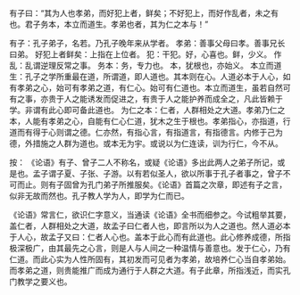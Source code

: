 有子曰：“其为人也孝弟，而好犯上者，鲜矣；不好犯上，而好作乱者，未之有也。君子务本，本立而道生。孝弟也者，其为仁之本与！” 

有子：孔子弟子，名若。乃孔子晚年来从学者。 
孝弟：善事父母曰孝。善事兄长曰弟。
好犯上者鲜矣：上指在上位者。 犯：干犯。好，心喜也。鲜，少义。
作乱：乱谓逆理反常之事。
务本：务，专力也。 本，犹根也，亦始义。 
本立而道生：孔子之学所重最在道，所谓道，即人道也。其本则在心。人道必本于人心，如有孝弟之心，始可有孝弟之道，有仁心。始可有仁道也。本立而道生，虽若自然可有之事，亦贵于人之能诱发而促进之，有贵于人之能护养而成全之，凡此皆赖于学。非谓有此心即可备此道也。 
为仁之本：仁者，人群相处之大道。孝弟乃仁之本，人能有孝弟之心，自能有仁心仁道，犹木之生于根也。孝弟指心，亦指道，行道而有得于心则谓之德。仁亦然，有指心言，有指道言，有指德言。内修于己为德，外措施之人群为道也。或本无为宇。或说以为仁连读，训为行仁，今不从。

按： 《论语》有子、曾子二人不称名，或疑《论语》多出此两人之弟子所记，或是也。孟子谓子夏、子张、子游。以有若似圣人，欲以所事于孔子者事之，曾子不可而止。则有子固曾为孔门弟子所推服矣。《论语》首篇之次章，即述有子之言，似非无故而然也。孔子教人学为人，即学为仁而已。

《论语》常言仁，欲识仁字意义，当通读《论语》全书而细参之。今试粗举其要，盖仁者，人群相处之大道，故孟子曰仁者人也，即言所以为人之道也。然人道必本于人心，故孟子又曰：仁者人心也。盖本于此心而有此道也。此心修养成德，所指极深极广，由其最先之心言，则是人与人间之一种温情与善意也。发于仁心，乃有仁道。而此心实为人性所固有，其初发而可见者为孝弟，故培养仁心当自孝弟始。而孝弟之道，则贵能推广而成为通行于人群之大道。有子此章，所指浅近，而实孔门教学之要义也。

